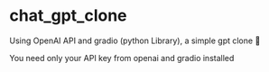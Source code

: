 # chat_gpt_clone

Using OpenAI API and gradio (python Library), a simple gpt clone 🤝

You need only your API key from openai and gradio installed
